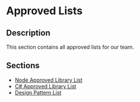 # Approved Lists

## Description
This section contains all approved lists for our team.

## Sections

- [Node Approved Library List](./Approved%20Libraries%20Node.md)
- [C# Approved Library List](./Approved%20Libraries%20Csharp.md)
- [Design Pattern List]()
